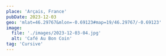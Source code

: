 ```yaml
---
place: 'Arçais, France'
pubDate: 2023-12-03
geo: 'mlat=46.29767&mlon=-0.69123#map=19/46.29767/-0.69123'
image:
  file: './images/2023-12-03-04.jpg'
  alt: 'Café Au Bon Coin'
tag: 'Cursive'
---
```

